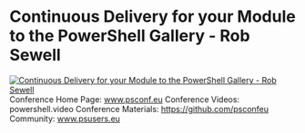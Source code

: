 # Continuous Delivery for your Module to the PowerShell Gallery - Rob Sewell

[![Continuous Delivery for your Module to the PowerShell Gallery - Rob Sewell](https://i3.ytimg.com/vi/j_hIHcWTmp8/hqdefault.jpg "Continuous Delivery for your Module to the PowerShell Gallery - Rob Sewell")](https://www.youtube.com/watch?v=j_hIHcWTmp8)
Conference Home Page: www.psconf.eu
Conference Videos: powershell.video
Conference Materials: https://github.com/psconfeu
Community: www.psusers.eu



